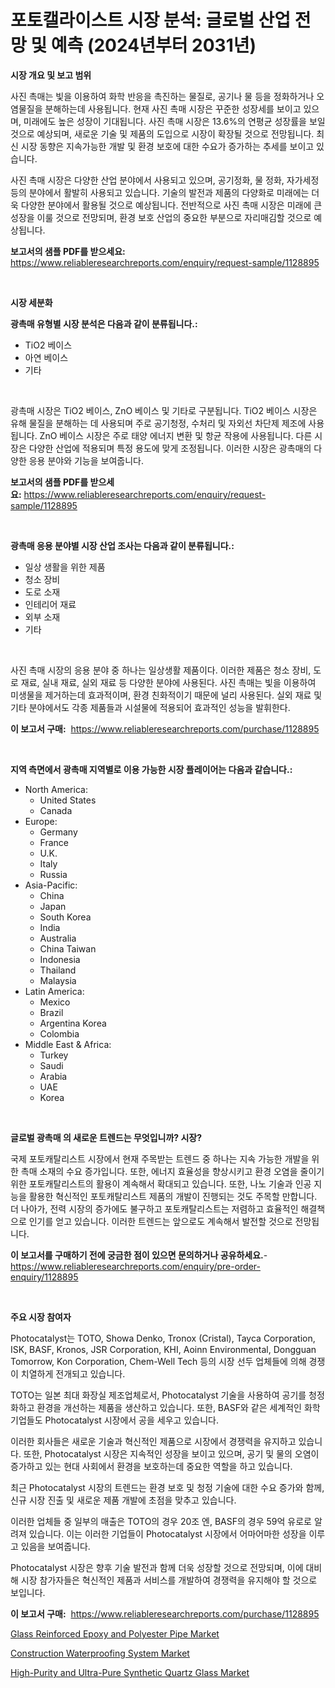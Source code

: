 <p><h1>포토캘라이스트 시장 분석: 글로벌 산업 전망 및 예측 (2024년부터 2031년)</h1></p><p><strong>시장 개요 및 보고 범위</strong></p>
<p><p>사진 촉매는 빛을 이용하여 화학 반응을 촉진하는 물질로, 공기나 물 등을 정화하거나 오염물질을 분해하는데 사용됩니다. 현재 사진 촉매 시장은 꾸준한 성장세를 보이고 있으며, 미래에도 높은 성장이 기대됩니다. 사진 촉매 시장은 13.6%의 연평균 성장률을 보일 것으로 예상되며, 새로운 기술 및 제품의 도입으로 시장이 확장될 것으로 전망됩니다. 최신 시장 동향은 지속가능한 개발 및 환경 보호에 대한 수요가 증가하는 추세를 보이고 있습니다.</p><p>사진 촉매 시장은 다양한 산업 분야에서 사용되고 있으며, 공기정화, 물 정화, 자가세정 등의 분야에서 활발히 사용되고 있습니다. 기술의 발전과 제품의 다양화로 미래에는 더욱 다양한 분야에서 활용될 것으로 예상됩니다. 전반적으로 사진 촉매 시장은 미래에 큰 성장을 이룰 것으로 전망되며, 환경 보호 산업의 중요한 부분으로 자리매김할 것으로 예상됩니다.</p></p>
<p><strong>보고서의 샘플 PDF를 받으세요:</strong> <a href="https://www.reliableresearchreports.com/enquiry/request-sample/1128895">https://www.reliableresearchreports.com/enquiry/request-sample/1128895</a></p>
<p>&nbsp;</p>
<p><strong>시장 세분화</strong></p>
<p><strong>광촉매 유형별 시장 분석은 다음과 같이 분류됩니다.:</strong></p>
<p><ul><li>TiO2 베이스</li><li>아연 베이스</li><li>기타</li></ul></p>
<p>&nbsp;</p>
<p><p>광촉매 시장은 TiO2 베이스, ZnO 베이스 및 기타로 구분됩니다. TiO2 베이스 시장은 유해 물질을 분해하는 데 사용되며 주로 공기청정, 수처리 및 자외선 차단제 제조에 사용됩니다. ZnO 베이스 시장은 주로 태양 에너지 변환 및 항균 작용에 사용됩니다. 다른 시장은 다양한 산업에 적용되며 특정 용도에 맞게 조정됩니다. 이러한 시장은 광촉매의 다양한 응용 분야와 기능을 보여줍니다.</p></p>
<p><strong>보고서의 샘플 PDF를 받으세요:</strong>&nbsp;<a href="https://www.reliableresearchreports.com/enquiry/request-sample/1128895">https://www.reliableresearchreports.com/enquiry/request-sample/1128895</a></p>
<p>&nbsp;</p>
<p><strong> 광촉매 응용 분야별 시장 산업 조사는 다음과 같이 분류됩니다.:</strong></p>
<p><ul><li>일상 생활을 위한 제품</li><li>청소 장비</li><li>도로 소재</li><li>인테리어 재료</li><li>외부 소재</li><li>기타</li></ul></p>
<p>&nbsp;</p>
<p><p>사진 촉매 시장의 응용 분야 중 하나는 일상생활 제품이다. 이러한 제품은 청소 장비, 도로 재료, 실내 재료, 실외 재료 등 다양한 분야에 사용된다. 사진 촉매는 빛을 이용하여 미생물을 제거하는데 효과적이며, 환경 친화적이기 때문에 널리 사용된다. 실외 재료 및 기타 분야에서도 각종 제품들과 시설물에 적용되어 효과적인 성능을 발휘한다.</p></p>
<p><strong>이 보고서 구매:</strong>&nbsp; <a href="https://www.reliableresearchreports.com/purchase/1128895">https://www.reliableresearchreports.com/purchase/1128895</a></p>
<p>&nbsp;</p>
<p><strong>지역 측면에서 광촉매 지역별로 이용 가능한 시장 플레이어는 다음과 같습니다.:</strong></p>
<p><ul>
    <li>
        North America:
        <ul>
            <li>United States</li>
            <li>Canada</li>
        </ul>
    </li>
    <li>
        Europe:
        <ul>
            <li>Germany</li>
            <li>France</li>
            <li>U.K.</li>
            <li>Italy</li>
            <li>Russia</li>
        </ul>
    </li>
    <li>
        Asia-Pacific:
        <ul>
            <li>China</li>
            <li>Japan</li>
            <li>South Korea</li>
            <li>India</li>
            <li>Australia</li>
            <li>China Taiwan</li>
            <li>Indonesia</li>
            <li>Thailand</li>
            <li>Malaysia</li>
        </ul>
    </li>
    <li>
        Latin America:
        <ul>
            <li>Mexico</li>
            <li>Brazil</li>
            <li>Argentina Korea</li>
            <li>Colombia</li>
        </ul>
    </li>
    <li>
        Middle East & Africa:
        <ul>
            <li>Turkey</li>
            <li>Saudi</li>
            <li>Arabia</li>
            <li>UAE</li>
            <li>Korea</li>
        </ul>
    </li>
    </ul></p>
<p>&nbsp;</p>
<p><strong>글로벌 광촉매 의 새로운 트렌드는 무엇입니까? 시장?</strong></p>
<p><p>국제 포토캐탈리스트 시장에서 현재 주목받는 트렌드 중 하나는 지속 가능한 개발을 위한 촉매 소재의 수요 증가입니다. 또한, 에너지 효율성을 향상시키고 환경 오염을 줄이기 위한 포토캐탈리스트의 활용이 계속해서 확대되고 있습니다. 또한, 나노 기술과 인공 지능을 활용한 혁신적인 포토캐탈리스트 제품의 개발이 진행되는 것도 주목할 만합니다. 더 나아가, 전력 시장의 증가에도 불구하고 포토캐탈리스트는 저렴하고 효율적인 해결책으로 인기를 얻고 있습니다. 이러한 트렌드는 앞으로도 계속해서 발전할 것으로 전망됩니다.</p></p>
<p><strong>이 보고서를 구매하기 전에 궁금한 점이 있으면 문의하거나 공유하세요.</strong>- <a href="https://www.reliableresearchreports.com/enquiry/pre-order-enquiry/1128895">https://www.reliableresearchreports.com/enquiry/pre-order-enquiry/1128895</a></p>
<p>&nbsp;</p>
<p><strong>주요 시장 참여자</strong></p>
<p><p>Photocatalyst는 TOTO, Showa Denko, Tronox (Cristal), Tayca Corporation, ISK, BASF, Kronos, JSR Corporation, KHI, Aoinn Environmental, Dongguan Tomorrow, Kon Corporation, Chem-Well Tech 등의 시장 선두 업체들에 의해 경쟁이 치열하게 전개되고 있습니다. </p><p>TOTO는 일본 최대 화장실 제조업체로서, Photocatalyst 기술을 사용하여 공기를 청정화하고 환경을 개선하는 제품을 생산하고 있습니다. 또한, BASF와 같은 세계적인 화학 기업들도 Photocatalyst 시장에서 공을 세우고 있습니다. </p><p>이러한 회사들은 새로운 기술과 혁신적인 제품으로 시장에서 경쟁력을 유지하고 있습니다. 또한, Photocatalyst 시장은 지속적인 성장을 보이고 있으며, 공기 및 물의 오염이 증가하고 있는 현대 사회에서 환경을 보호하는데 중요한 역할을 하고 있습니다. </p><p>최근 Photocatalyst 시장의 트렌드는 환경 보호 및 청정 기술에 대한 수요 증가와 함께, 신규 시장 진출 및 새로운 제품 개발에 초점을 맞추고 있습니다. </p><p>이러한 업체들 중 일부의 매출은 TOTO의 경우 20조 엔, BASF의 경우 59억 유로로 알려져 있습니다. 이는 이러한 기업들이 Photocatalyst 시장에서 어마어마한 성장을 이루고 있음을 보여줍니다. </p><p>Photocatalyst 시장은 향후 기술 발전과 함께 더욱 성장할 것으로 전망되며, 이에 대비해 시장 참가자들은 혁신적인 제품과 서비스를 개발하여 경쟁력을 유지해야 할 것으로 보입니다.</p></p>
<p><strong>이 보고서 구매:</strong>&nbsp;&nbsp;<a href="https://www.reliableresearchreports.com/purchase/1128895">https://www.reliableresearchreports.com/purchase/1128895</a></p>
<p><p><a href="https://github.com/peachesmcdowel1/Market-Research-Report-List-1/blob/main/glass-reinforced-epoxy-and-polyester-pipe-market.md">Glass Reinforced Epoxy and Polyester Pipe Market</a></p><p><a href="https://github.com/redneck06/Market-Research-Report-List-2/blob/main/construction-waterproofing-system-market.md">Construction Waterproofing System Market</a></p><p><a href="https://github.com/nicoletavirag/Market-Research-Report-List-2/blob/main/high-purity-and-ultra-pure-synthetic-quartz-glass-market.md">High-Purity and Ultra-Pure Synthetic Quartz Glass Market</a></p></p>
